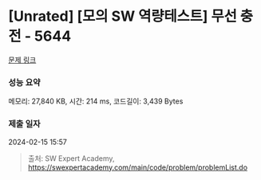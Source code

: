 # [Unrated] [모의 SW 역량테스트] 무선 충전 - 5644 

[문제 링크](https://swexpertacademy.com/main/code/problem/problemDetail.do?contestProbId=AWXRDL1aeugDFAUo) 

### 성능 요약

메모리: 27,840 KB, 시간: 214 ms, 코드길이: 3,439 Bytes

### 제출 일자

2024-02-15 15:57



> 출처: SW Expert Academy, https://swexpertacademy.com/main/code/problem/problemList.do